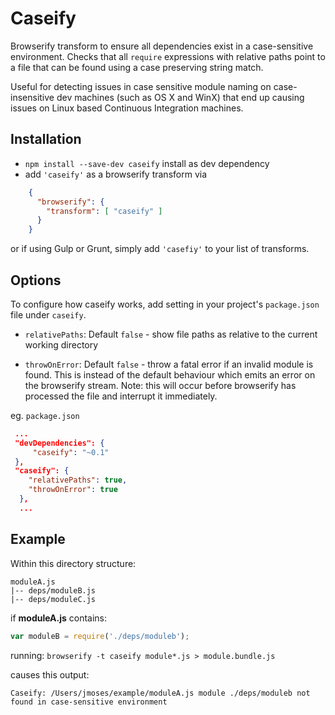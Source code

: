Caseify
=======
Browserify transform to ensure all dependencies exist in a case-sensitive environment. Checks that all `require` expressions with relative paths point to a file that can be found using a case preserving string match.

Useful for detecting issues in case sensitive module naming on case-insensitive dev machines (such as OS X and WinX) that end up causing issues on Linux based Continuous Integration machines.

Installation
-------

* `npm install --save-dev caseify` install as dev dependency
* add `'caseify'` as a browserify transform via
```json
    {
      "browserify": {
        "transform": [ "caseify" ]
      }
    }
```
or if using Gulp or Grunt, simply add `'casefiy'` to your list of transforms.


Options
-----

To configure how caseify works, add setting in your project's `package.json` file under `caseify`.

* `relativePaths`: Default `false` - show file paths as relative to the current working directory

* `throwOnError`: Default `false` - throw a fatal error if an invalid module is found. This is instead of the default behaviour which emits an error on the browserify stream. Note: this will occur before browserify has processed the file and interrupt it immediately.


eg. `package.json`

```json
 ...
 "devDependencies": {
     "caseify": "~0.1"
 },
 "caseify": {
    "relativePaths": true,
    "throwOnError": true
  },
  ...
```

Example
------

Within this directory structure:

    moduleA.js
    |-- deps/moduleB.js
    |-- deps/moduleC.js

if __moduleA.js__ contains:
```javascript
var moduleB = require('./deps/moduleb');
```

running: `browserify -t caseify module*.js > module.bundle.js`

causes this output:

    Caseify: /Users/jmoses/example/moduleA.js module ./deps/moduleb not found in case-sensitive environment
